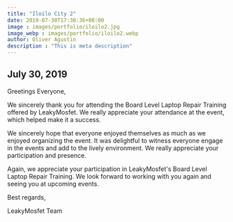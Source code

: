 ```yaml
---
title: "Iloilo City 2"
date: 2019-07-30T17:38:36+08:00
image : images/portfolio/iloilo2.jpg
image_webp : images/portfolio/iloilo2.webp
author: Oliver Agustin
description : "This is meta description"
---
```


## July 30, 2019
Greetings Everyone,

We sincerely thank you for attending the Board Level Laptop Repair Training offered by LeakyMosfet. We really appreciate your attendance at the event, which helped make it a success.

We sincerely hope that everyone enjoyed themselves as much as we enjoyed organizing the event. It was delightful to witness everyone engage in the events and add to the lively environment. We really appreciate your participation and presence.

Again, we appreciate your participation in LeakyMosfet's Board Level Laptop Repair Training. We look forward to working with you again and seeing you at upcoming events.

Best regards,

LeakyMosfet Team